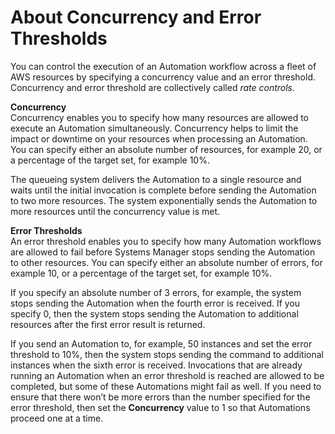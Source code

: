 # About Concurrency and Error Thresholds<a name="automation-working-rate-controls"></a>

You can control the execution of an Automation workflow across a fleet of AWS resources by specifying a concurrency value and an error threshold\. Concurrency and error threshold are collectively called *rate controls*\.

**Concurrency**  
Concurrency enables you to specify how many resources are allowed to execute an Automation simultaneously\. Concurrency helps to limit the impact or downtime on your resources when processing an Automation\. You can specify either an absolute number of resources, for example 20, or a percentage of the target set, for example 10%\.

The queueing system delivers the Automation to a single resource and waits until the initial invocation is complete before sending the Automation to two more resources\. The system exponentially sends the Automation to more resources until the concurrency value is met\.

**Error Thresholds**  
An error threshold enables you to specify how many Automation workflows are allowed to fail before Systems Manager stops sending the Automation to other resources\. You can specify either an absolute number of errors, for example 10, or a percentage of the target set, for example 10%\.

If you specify an absolute number of 3 errors, for example, the system stops sending the Automation when the fourth error is received\. If you specify 0, then the system stops sending the Automation to additional resources after the first error result is returned\.

If you send an Automation to, for example, 50 instances and set the error threshold to 10%, then the system stops sending the command to additional instances when the sixth error is received\. Invocations that are already running an Automation when an error threshold is reached are allowed to be completed, but some of these Automations might fail as well\. If you need to ensure that there won’t be more errors than the number specified for the error threshold, then set the **Concurrency** value to 1 so that Automations proceed one at a time\. 